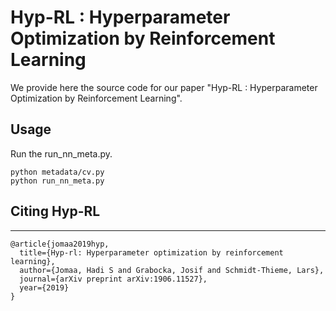 # Hyp-RL : Hyperparameter Optimization by Reinforcement Learning
We provide here the source code for our paper "Hyp-RL : Hyperparameter Optimization by Reinforcement Learning".

## Usage
Run the run_nn_meta.py. 
```
python metadata/cv.py
python run_nn_meta.py 
```
## Citing Hyp-RL
-----------
```
@article{jomaa2019hyp,
  title={Hyp-rl: Hyperparameter optimization by reinforcement learning},
  author={Jomaa, Hadi S and Grabocka, Josif and Schmidt-Thieme, Lars},
  journal={arXiv preprint arXiv:1906.11527},
  year={2019}
}
```
